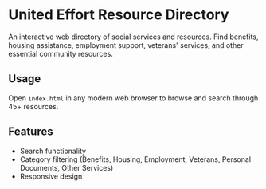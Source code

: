 # United Effort Resource Directory

An interactive web directory of social services and resources. Find benefits, housing assistance, employment support, veterans' services, and other essential community resources.

## Usage

Open `index.html` in any modern web browser to browse and search through 45+ resources.

## Features

- Search functionality
- Category filtering (Benefits, Housing, Employment, Veterans, Personal Documents, Other Services)
- Responsive design
